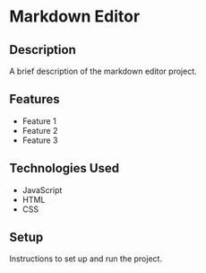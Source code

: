 # Markdown Editor

## Description

A brief description of the markdown editor project.

## Features

- Feature 1
- Feature 2
- Feature 3

## Technologies Used

- JavaScript
- HTML
- CSS

## Setup

Instructions to set up and run the project.
